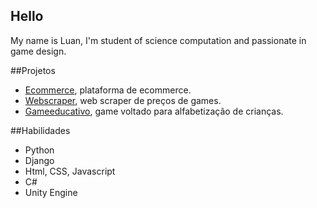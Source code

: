 ## Hello

My name is Luan, I'm student of science computation and passionate in game design.

##Projetos

- [Ecommerce](https://www.google.com), plataforma de ecommerce.
- [Webscraper](https://www.github.com), web scraper de preços de games.
- [Gameeducativo](https://www.wikipedia.org), game voltado para alfabetização de crianças.

##Habilidades

- Python
- Django
- Html, CSS, Javascript
- C#
- Unity Engine
